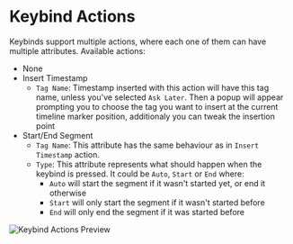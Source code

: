 # Keybind Actions

Keybinds support multiple actions, where each one of them can have multiple attributes. Available actions:
- None
- Insert Timestamp
    - `Tag Name`: Timestamp inserted with this action will have this tag name, unless you've selected `Ask Later`. Then a popup will appear prompting you to choose the tag you want to insert at the current timeline marker position, additionaly you can tweak the insertion point
- Start/End Segment
    - `Tag Name`: This attribute has the same behaviour as in `Insert Timestamp` action.
    - `Type`: This attribute represents what should happen when the keybind is pressed. It could be `Auto`, `Start` or `End` where:
        - `Auto` will start the segment if it wasn't started yet, or end it otherwise
        - `Start` will only start the segment if it wasn't started before
        - `End` will only end the segment if it was started before

![Keybind Actions Preview](/images/preview1.png)
